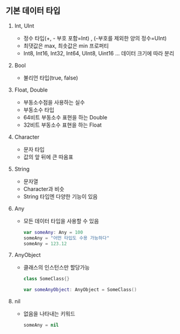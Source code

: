 <h2>기본 데이터 타입
</h2>

1. Int, UInt

   - 정수 타입(+, - 부호 포함=Int) , (-부호를 제외한 양의 정수=UInt)
   - 최댓값은 max, 최솟값은 min 프로퍼티
   - Int8, Int16, Int32, Int64, UInt8, Uint16 ... 데이터 크기에 따라 분리

2. Bool

   - 불리언 타입(true, false)

3. Float, Double

   - 부동소수점을 사용하는 실수
   - 부동소수 타입
   - 64비트 부동소수 표현을 하는 Double
   - 32비트 부동소수 표현을 하는 Float

4. Character

   - 문자 타입
   - 값의 앞 뒤에 큰 따옴표

5. String

   - 문자열
   - Character과 비슷
   - String 타입엔 다양한 기능이 있음

6. Any

   - 모든 데이터 타입을 사용할 수 있음

     ```swift
     var someAny: Any = 100
     someAny = "어떤 타입도 수용 가능하다"
     someAny = 123.12
     ```

7. AnyObject

   - 클래스의 인스턴스만 할당가능

     ```swift
     class SomeClass{}
     
     var someAnyObject: AnyObject = SomeClass()
     ```

8. nil

   - 없음을 나타내는 키워드

     ```swift
     someAny = nil
     ```